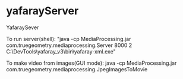 # yafarayServer
YafaraySever

To run server(shell):
"java -cp MediaProcessing.jar com.truegeometry.mediaprocessing.Server 8000 2 C:\DevTools\yafaray_v3\bin\yafaray-xml.exe"

To make video from images(GUI mode):
java -cp MediaProcessing.jar com.truegeometry.mediaprocessing.JpegImagesToMovie

